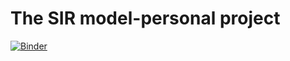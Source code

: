 # The SIR model-personal project
 
[![Binder](https://mybinder.org/badge_logo.svg)](https://mybinder.org/v2/gh/xor2004/The-SIR-model-personal-project/HEAD)
